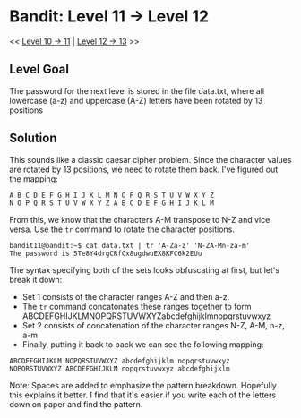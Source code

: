 # Bandit: Level 11 -> Level 12

<< [Level 10 -> 11](https://github.com/Dennis-Dang/OverTheWire/blob/main/0_bandit/level_10-11.md) | [Level 12 -> 13](https://github.com/Dennis-Dang/OverTheWire/blob/main/0_bandit/level_12-13.md) >>

## Level Goal
The password for the next level is stored in the file data.txt, where all lowercase (a-z) and uppercase (A-Z) letters have been rotated by 13 positions

## Solution
This sounds like a classic caesar cipher problem. Since the character values are rotated by 13 positions, we need to rotate them back.
I've figured out the mapping:
```
A B C D E F G H I J K L M N O P Q R S T U V W X Y Z
N O P Q R S T U V W X Y Z A B C D E F G H I J K L M
```

From this, we know that the characters A-M transpose to N-Z and vice versa. 
Use the `tr` command to rotate the character positions.
 
```console
bandit11@bandit:~$ cat data.txt | tr 'A-Za-z' 'N-ZA-Mn-za-m'
The password is 5Te8Y4drgCRfCx8ugdwuEX8KFC6k2EUu
```

The syntax specifying both of the sets looks obfuscating at first, but let's break it down:
- Set 1 consists of the character ranges A-Z and then a-z.
 - The `tr` command concatonates these ranges together to form ABCDEFGHIJKLMNOPQRSTUVWXYZabcdefghijklmnopqrstuvwxyz
- Set 2 consists of concatenation of the character ranges N-Z, A-M, n-z, a-m
- Finally, putting it back to back we can see the following mapping:
```console
ABCDEFGHIJKLM NOPQRSTUVWXYZ abcdefghijklm nopqrstuvwxyz
NOPQRSTUVWXYZ ABCDEFGHIJKLM nopqrstuvwxyz abcdefghijklm
```
Note: Spaces are added to emphasize the pattern breakdown.
Hopefully this explains it better. I find that it's easier if you write each of the letters down on paper and find the pattern.
